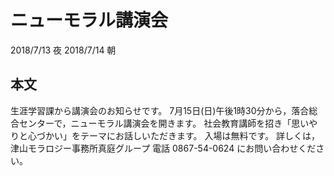# ニューモラル講演会
2018/7/13 夜
2018/7/14 朝
## 本文
生涯学習課から講演会のお知らせです。
7月15日(日)午後1時30分から，落合総合センターで，ニューモラル講演会を開きます。
社会教育講師を招き「思いやりと心づかい」をテーマにお話しいただきます。
入場は無料です。
詳しくは，津山モラロジー事務所真庭グループ 電話 0867-54-0624
にお問い合わせください。

